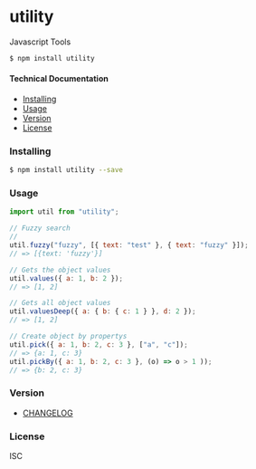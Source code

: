 # utility

Javascript Tools

```bash
$ npm install utility
```

#### Technical Documentation

- [Installing](#installing)
- [Usage](#usage)
- [Version](#version)
- [License](#license)

### Installing

```bash
$ npm install utility --save
```

### Usage

```javascript
import util from "utility";

// Fuzzy search
//
util.fuzzy("fuzzy", [{ text: "test" }, { text: "fuzzy" }]);
// => [{text: 'fuzzy'}]

// Gets the object values
util.values({ a: 1, b: 2 });
// => [1, 2]

// Gets all object values
util.valuesDeep({ a: { b: { c: 1 } }, d: 2 });
// => [1, 2]

// Create object by propertys
util.pick({ a: 1, b: 2, c: 3 }, ["a", "c"]);
// => {a: 1, c: 3}
util.pickBy({ a: 1, b: 2, c: 3 }, (o) => o > 1 ));
// => {b: 2, c: 3}


```

### Version

- [CHANGELOG](https://github.com/Wimjiang/utility/blob/master/CHANGELOG.md)

### License

ISC
